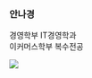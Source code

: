 ### 안나경

경영학부 IT경영학과<br />
이커머스학부 복수전공

<a href="https://instagram.com/ahnnakyung?igshid=MmIzYWVlNDQ5Yg=="><img src="https://i.postimg.cc/ydSGbWR5/snow-AI.jpg" style="width:10, height:10"></a>
